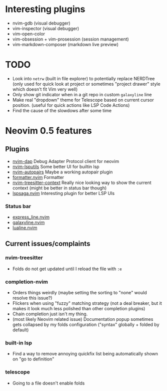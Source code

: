 # Interesting plugins

- nvim-gdb (visual debugger)
- vim-inspector (visual debugger)
- vim-open-color
- vim-obsession + vim-prosession (session management)
- vim-markdown-composer (markdown live preview)

# TODO

- Look into `netrw` (built in file explorer) to potentially replace NERDTree (only used for quick look at project or sometimes "project drawer" style which doesn't fit Vim very well)
- Only show git indicator when in a git repo in custom `galaxyline` line
- Make real "dropdown" theme for Telescope based on current cursor position. (useful for quick actions like LSP Code Actions)
- Find the cause of the slowdows after some time

# Neovim 0.5 features

## Plugins

- [nvim-dap](https://github.com/mfussenegger/nvim-dap)
  Debug Adapter Protocol client for neovim
- [nvim-lsputils](https://github.com/RishabhRD/nvim-lsputils)
  Some better UI for builtin lsp
- [nvim-autopairs](https://github.com/windwp/nvim-autopairs)
  Maybe a working autopair plugin
- [formatter.nvim](https://github.com/mhartington/formatter.nvim)
  Formatter
- [nvim-treesitter-context](https://github.com/romgrk/nvim-treesitter-context)
  Really nice looking way to show the current context (might be better in status bar though)
- [lspsaga.nvim](https://github.com/glepnir/lspsaga.nvim)
  Interesting plugin for better LSP UIs

### Status bar

- [express_line.nvim](https://github.com/tjdevries/express_line.nvim)
- [galaxyline.nvim](https://github.com/glepnir/galaxyline.nvim)
- [lualine.nvim](https://github.com/hoob3rt/lualine.nvim)

## Current issues/complaints

### nvim-treesitter

- Folds do not get updated until I reload the file with `:e`

### completion-nvim

- Orders things weirdly (maybe setting the sorting to "none" would resolve this issue?)
- Flickers when using "fuzzy" matching strategy (not a deal breaker, but it makes it look much less polished than other completion plugins)
- Chain completion just isn't my thing.
- (most likely Neovim related issue) Documentation popup sometimes gets collapsed by my folds configuration ("syntax" globally + folded by default)

### built-in lsp

- Find a way to remove annoying quickfix list being automatically shown on "go to definition"

### telescope

- Going to a file doesn't enable folds

